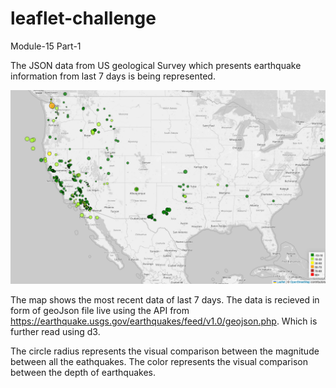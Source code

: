 # leaflet-challenge
Module-15
Part-1

The JSON data from US geological Survey which presents earthquake information from last 7 days is being represented. 

![Alt text](image.png)

The map shows the most recent data of last 7 days. The data is recieved in form of geoJson file live using the API from https://earthquake.usgs.gov/earthquakes/feed/v1.0/geojson.php. Which is further read using d3.

The circle radius represents the visual comparison between the magnitude between all the eathquakes.
The color represents the visual comparison between the depth of earthquakes.

